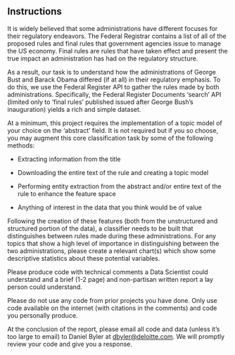 ## Instructions

It is widely believed that some administrations have different focuses for their regulatory endeavors. The Federal Registrar contains a list of all of the proposed rules and final rules that government agencies issue to manage the US economy. Final rules are rules that have taken effect and present the true impact an administration has had on the regulatory structure.

As a result, our task is to understand how the administrations of George Bust and Barack Obama differed (if at all) in their regulatory emphasis. To do this, we use the Federal Register API to gather the rules made by both administrations. Specifically, the Federal Register Documents ‘search’ API (limited only to ‘final rules’ published issued after George Bush’s inauguration) yields a rich and simple dataset.

At a minimum, this project requires the implementation of a topic model of your choice on the ‘abstract’ field. It is not required but if you so choose, you may augment this core classification task by some of the following methods:

- Extracting information from the title

- Downloading the entire text of the rule and creating a topic model

- Performing entity extraction from the abstract and/or entire text of the rule to enhance the feature space

- Anything of interest in the data that you think would be of value

Following the creation of these features (both from the unstructured and structured portion of the data), a classifier needs to be built that distinguishes between rules made during these administrations. For any topics that show a high level of importance in distinguishing between the two administrations, please create a relevant chart(s) which show some descriptive statistics about these potential variables.

Please produce code with technical comments a Data Scientist could understand and a brief (1-2 page) and non-partisan written report a lay person could understand.

Please do not use any code from prior projects you have done. Only use code available on the internet (with citations in the comments) and code you personally produce.

At the conclusion of the report, please email all code and data (unless it’s too large to email) to Daniel Byler at dbyler@deloitte.com. We will promptly review your code and give you a response.